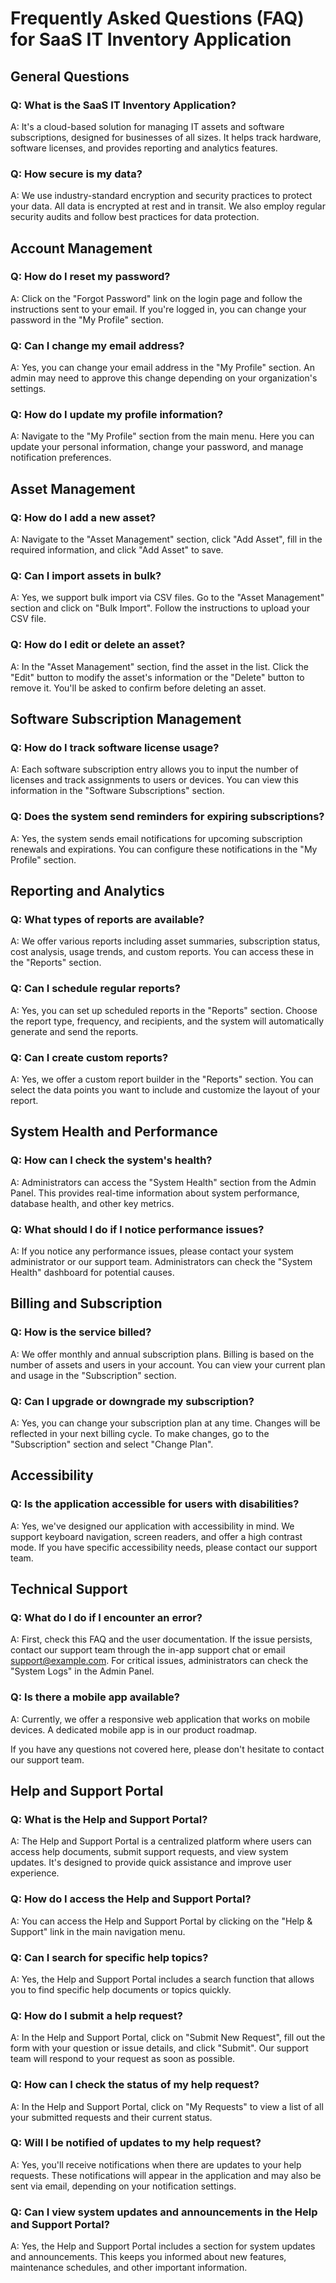 # Frequently Asked Questions (FAQ) for SaaS IT Inventory Application

## General Questions

### Q: What is the SaaS IT Inventory Application?
A: It's a cloud-based solution for managing IT assets and software subscriptions, designed for businesses of all sizes. It helps track hardware, software licenses, and provides reporting and analytics features.

### Q: How secure is my data?
A: We use industry-standard encryption and security practices to protect your data. All data is encrypted at rest and in transit. We also employ regular security audits and follow best practices for data protection.

## Account Management

### Q: How do I reset my password?
A: Click on the "Forgot Password" link on the login page and follow the instructions sent to your email. If you're logged in, you can change your password in the "My Profile" section.

### Q: Can I change my email address?
A: Yes, you can change your email address in the "My Profile" section. An admin may need to approve this change depending on your organization's settings.

### Q: How do I update my profile information?
A: Navigate to the "My Profile" section from the main menu. Here you can update your personal information, change your password, and manage notification preferences.

## Asset Management

### Q: How do I add a new asset?
A: Navigate to the "Asset Management" section, click "Add Asset", fill in the required information, and click "Add Asset" to save.

### Q: Can I import assets in bulk?
A: Yes, we support bulk import via CSV files. Go to the "Asset Management" section and click on "Bulk Import". Follow the instructions to upload your CSV file.

### Q: How do I edit or delete an asset?
A: In the "Asset Management" section, find the asset in the list. Click the "Edit" button to modify the asset's information or the "Delete" button to remove it. You'll be asked to confirm before deleting an asset.

## Software Subscription Management

### Q: How do I track software license usage?
A: Each software subscription entry allows you to input the number of licenses and track assignments to users or devices. You can view this information in the "Software Subscriptions" section.

### Q: Does the system send reminders for expiring subscriptions?
A: Yes, the system sends email notifications for upcoming subscription renewals and expirations. You can configure these notifications in the "My Profile" section.

## Reporting and Analytics

### Q: What types of reports are available?
A: We offer various reports including asset summaries, subscription status, cost analysis, usage trends, and custom reports. You can access these in the "Reports" section.

### Q: Can I schedule regular reports?
A: Yes, you can set up scheduled reports in the "Reports" section. Choose the report type, frequency, and recipients, and the system will automatically generate and send the reports.

### Q: Can I create custom reports?
A: Yes, we offer a custom report builder in the "Reports" section. You can select the data points you want to include and customize the layout of your report.

## System Health and Performance

### Q: How can I check the system's health?
A: Administrators can access the "System Health" section from the Admin Panel. This provides real-time information about system performance, database health, and other key metrics.

### Q: What should I do if I notice performance issues?
A: If you notice any performance issues, please contact your system administrator or our support team. Administrators can check the "System Health" dashboard for potential causes.

## Billing and Subscription

### Q: How is the service billed?
A: We offer monthly and annual subscription plans. Billing is based on the number of assets and users in your account. You can view your current plan and usage in the "Subscription" section.

### Q: Can I upgrade or downgrade my subscription?
A: Yes, you can change your subscription plan at any time. Changes will be reflected in your next billing cycle. To make changes, go to the "Subscription" section and select "Change Plan".

## Accessibility

### Q: Is the application accessible for users with disabilities?
A: Yes, we've designed our application with accessibility in mind. We support keyboard navigation, screen readers, and offer a high contrast mode. If you have specific accessibility needs, please contact our support team.

## Technical Support

### Q: What do I do if I encounter an error?
A: First, check this FAQ and the user documentation. If the issue persists, contact our support team through the in-app support chat or email support@example.com. For critical issues, administrators can check the "System Logs" in the Admin Panel.

### Q: Is there a mobile app available?
A: Currently, we offer a responsive web application that works on mobile devices. A dedicated mobile app is in our product roadmap.

If you have any questions not covered here, please don't hesitate to contact our support team.

## Help and Support Portal

### Q: What is the Help and Support Portal?
A: The Help and Support Portal is a centralized platform where users can access help documents, submit support requests, and view system updates. It's designed to provide quick assistance and improve user experience.

### Q: How do I access the Help and Support Portal?
A: You can access the Help and Support Portal by clicking on the "Help & Support" link in the main navigation menu.

### Q: Can I search for specific help topics?
A: Yes, the Help and Support Portal includes a search function that allows you to find specific help documents or topics quickly.

### Q: How do I submit a help request?
A: In the Help and Support Portal, click on "Submit New Request", fill out the form with your question or issue details, and click "Submit". Our support team will respond to your request as soon as possible.

### Q: How can I check the status of my help request?
A: In the Help and Support Portal, click on "My Requests" to view a list of all your submitted requests and their current status.

### Q: Will I be notified of updates to my help request?
A: Yes, you'll receive notifications when there are updates to your help requests. These notifications will appear in the application and may also be sent via email, depending on your notification settings.

### Q: Can I view system updates and announcements in the Help and Support Portal?
A: Yes, the Help and Support Portal includes a section for system updates and announcements. This keeps you informed about new features, maintenance schedules, and other important information.
